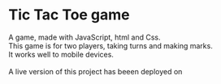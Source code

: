 # Tic Tac Toe game
A game, made with JavaScript, html and Css.<br>
This game is for two players, taking turns and making marks.<br>
It works well to mobile devices.<br><br>
A live version of this project has beeen deployed on 